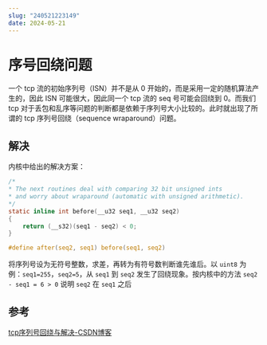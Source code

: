 ```yaml
---
slug: "240521223149"
date: 2024-05-21
---
```


# 序号回绕问题

一个 tcp 流的初始序列号（ISN）并不是从 0 开始的，而是采用一定的随机算法产生的，因此 ISN 可能很大，因此同一个 tcp 流的 seq 号可能会回绕到 0。而我们 tcp 对于丢包和乱序等问题的判断都是依赖于序列号大小比较的。此时就出现了所谓的 tcp 序列号回绕（sequence wraparound）问题。

## 解决

内核中给出的解决方案：

``` c
/*
* The next routines deal with comparing 32 bit unsigned ints
* and worry about wraparound (automatic with unsigned arithmetic).
*/
static inline int before(__u32 seq1, __u32 seq2)
{
    return (__s32)(seq1 - seq2) < 0;
}

#define after(seq2, seq1) before(seq1, seq2)
```

将序列号设为无符号整数，求差，再转为有符号数判断谁先谁后。以 `uint8` 为例：`seq1=255`，`seq2=5`，从 `seq1` 到 `seq2` 发生了回绕现象。按内核中的方法 `seq2 - seq1 = 6 > 0` 说明 `seq2` 在 `seq1` 之后

## 参考

[tcp序列号回绕与解决-CSDN博客](https://blog.csdn.net/jieisme/article/details/113587609)
